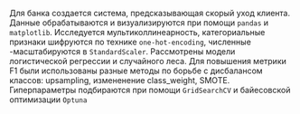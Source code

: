 Для банка создается система, предсказывающая скорый уход клиента. Данные обрабатываются и визуализируются при помощи `pandas` и `matplotlib`. Исследуется мультиколлинеарность, категориальные признаки шифруются по технике `one-hot-encoding`, численные -масштабируются в `StandardScaler`. Рассмотрены модели логистической регрессии и случайного леса. Для повышения метрики F1 были использованы разные методы по борьбе с дисбалансом классов: upsampling, измененение class_weight, SMOTE.    Гиперпараметры подбираются при помощи `GridSearchCV` и байесовской оптимизации `Optuna`
